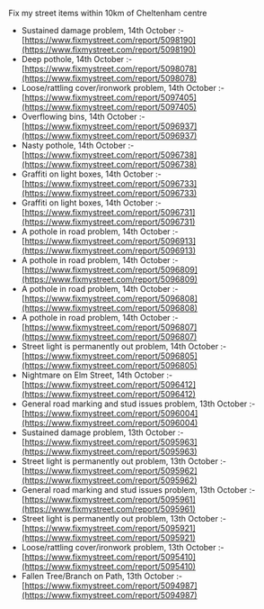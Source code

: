 Fix my street items within 10km of Cheltenham centre

<!-- fix_marker starts -->

- Sustained damage problem, 14th October :- [https://www.fixmystreet.com/report/5098190](https://www.fixmystreet.com/report/5098190)
- Deep pothole, 14th October :- [https://www.fixmystreet.com/report/5098078](https://www.fixmystreet.com/report/5098078)
- Loose/rattling cover/ironwork problem, 14th October :- [https://www.fixmystreet.com/report/5097405](https://www.fixmystreet.com/report/5097405)
- Overflowing bins, 14th October :- [https://www.fixmystreet.com/report/5096937](https://www.fixmystreet.com/report/5096937)
- Nasty pothole, 14th October :- [https://www.fixmystreet.com/report/5096738](https://www.fixmystreet.com/report/5096738)
- Graffiti on light boxes, 14th October :- [https://www.fixmystreet.com/report/5096733](https://www.fixmystreet.com/report/5096733)
- Graffiti on light boxes, 14th October :- [https://www.fixmystreet.com/report/5096731](https://www.fixmystreet.com/report/5096731)
- A pothole in road problem, 14th October :- [https://www.fixmystreet.com/report/5096913](https://www.fixmystreet.com/report/5096913)
- A pothole in road problem, 14th October :- [https://www.fixmystreet.com/report/5096809](https://www.fixmystreet.com/report/5096809)
- A pothole in road problem, 14th October :- [https://www.fixmystreet.com/report/5096808](https://www.fixmystreet.com/report/5096808)
- A pothole in road problem, 14th October :- [https://www.fixmystreet.com/report/5096807](https://www.fixmystreet.com/report/5096807)
- Street light is permanently out problem, 14th October :- [https://www.fixmystreet.com/report/5096805](https://www.fixmystreet.com/report/5096805)
- Nightmare on Elm Street, 14th October :- [https://www.fixmystreet.com/report/5096412](https://www.fixmystreet.com/report/5096412)
- General road marking and stud issues problem, 13th October :- [https://www.fixmystreet.com/report/5096004](https://www.fixmystreet.com/report/5096004)
- Sustained damage problem, 13th October :- [https://www.fixmystreet.com/report/5095963](https://www.fixmystreet.com/report/5095963)
- Street light is permanently out problem, 13th October :- [https://www.fixmystreet.com/report/5095962](https://www.fixmystreet.com/report/5095962)
- General road marking and stud issues problem, 13th October :- [https://www.fixmystreet.com/report/5095961](https://www.fixmystreet.com/report/5095961)
- Street light is permanently out problem, 13th October :- [https://www.fixmystreet.com/report/5095921](https://www.fixmystreet.com/report/5095921)
- Loose/rattling cover/ironwork problem, 13th October :- [https://www.fixmystreet.com/report/5095410](https://www.fixmystreet.com/report/5095410)
- Fallen Tree/Branch on Path, 13th October :- [https://www.fixmystreet.com/report/5094987](https://www.fixmystreet.com/report/5094987)

<!-- fix_marker ends -->